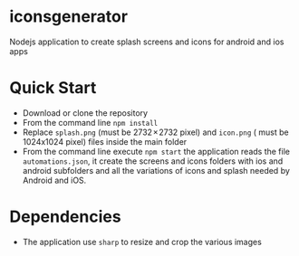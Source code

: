 # iconsgenerator
Nodejs application to create splash screens and icons for android and ios apps

# Quick Start

- Download or clone the repository
- From the command line `npm install`
- Replace `splash.png` (must be 2732 × 2732 pixel) and `icon.png` ( must be 1024x1024 pixel) files inside the main folder
- From the command line execute `npm start` the application reads the file `automations.json`, it create the screens and icons folders with ios and android subfolders and all the variations of icons and splash needed by Android and iOS.

# Dependencies
- The application use `sharp` to resize and crop the various images
